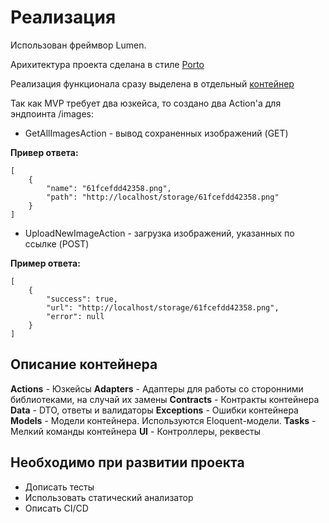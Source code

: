 # Реализация
Использован фреймвор Lumen.

Арихитектура проекта сделана в стиле [Porto](http://apiato.io/)

Реализация функционала сразу выделена в отдельный [контейнер](UploadContainer)

Так как MVP требует два юзкейса, то создано два Action'а для эндпоинта /images:

- GetAllImagesAction - вывод сохраненных изображений (GET)

**Привер ответа:**

```
[
    {
        "name": "61fcefdd42358.png",
        "path": "http://localhost/storage/61fcefdd42358.png"
    }
]
```

- UploadNewImageAction - загрузка изображений, указанных по ссылке (POST)

**Пример ответа:**
```
[
    {
        "success": true,
        "url": "http://localhost/storage/61fcefdd42358.png",
        "error": null
    }
]
```


## Описание контейнера
**Actions** - Юзкейсы
**Adapters** - Адаптеры для работы со сторонними библиотеками, на случай их замены
**Contracts** - Контракты контейнера
**Data** - DTO, ответы и валидаторы
**Exceptions** - Ошибки контейнера
**Models** - Модели контейнера. Используются Eloquent-модели.
**Tasks** - Мелкий команды контейнера
**UI** - Контроллеры, реквесты 


## Необходимо при развитии проекта
- Дописать тесты
- Использовать статический анализатор
- Описать CI/CD
